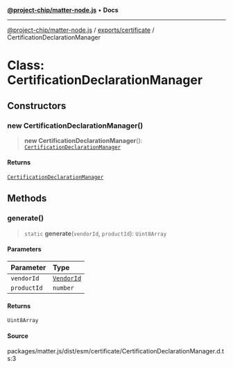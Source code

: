 [**@project-chip/matter-node.js**](../../../README.md) • **Docs**

***

[@project-chip/matter-node.js](../../../modules.md) / [exports/certificate](../README.md) / CertificationDeclarationManager

# Class: CertificationDeclarationManager

## Constructors

### new CertificationDeclarationManager()

> **new CertificationDeclarationManager**(): [`CertificationDeclarationManager`](CertificationDeclarationManager.md)

#### Returns

[`CertificationDeclarationManager`](CertificationDeclarationManager.md)

## Methods

### generate()

> `static` **generate**(`vendorId`, `productId`): `Uint8Array`

#### Parameters

| Parameter | Type |
| :------ | :------ |
| `vendorId` | [`VendorId`](../../datatype/README.md#vendorid) |
| `productId` | `number` |

#### Returns

`Uint8Array`

#### Source

packages/matter.js/dist/esm/certificate/CertificationDeclarationManager.d.ts:3

